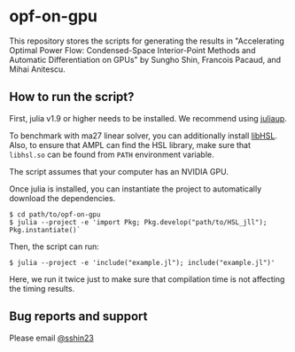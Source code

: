 # opf-on-gpu
This repository stores the scripts for generating the results in "Accelerating Optimal Power Flow: Condensed-Space Interior-Point Methods and Automatic Differentiation on GPUs" by Sungho Shin, Francois Pacaud, and Mihai Anitescu.

## How to run the script?
First, julia v1.9 or higher needs to be installed. We recommend using [juliaup](https://github.com/JuliaLang/juliaup). 

To benchmark with ma27 linear solver, you can additionally install [libHSL](https://licences.stfc.ac.uk/product/libhsl). Also, to ensure that AMPL can find the HSL library, make sure that `libhsl.so` can be found from `PATH` environment variable.

The script assumes that your computer has an NVIDIA GPU. 

Once julia is installed, you can instantiate the project to automatically download the dependencies.
```
$ cd path/to/opf-on-gpu
$ julia --project -e 'import Pkg; Pkg.develop("path/to/HSL_jll"); Pkg.instantiate()`
```
Then, the script can run:
```
$ julia --project -e 'include("example.jl"); include("example.jl")' 
```
Here, we run it twice just to make sure that compilation time is not affecting the timing results.

## Bug reports and support
Please email [@sshin23](https://github.com/sshin23)
